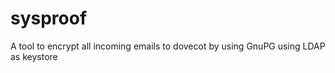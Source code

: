 sysproof
========

A tool to encrypt all incoming emails to dovecot by using GnuPG using LDAP as keystore
